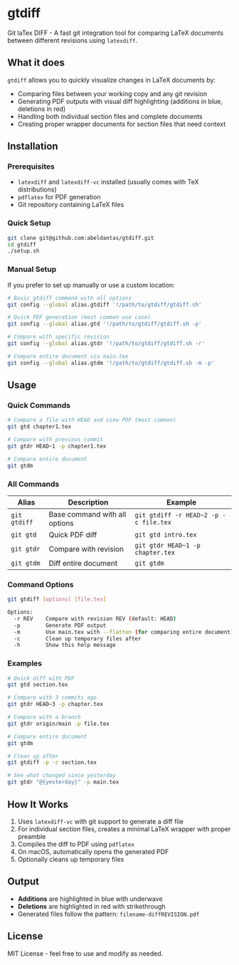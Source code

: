 # gtdiff

Git laTex DIFF - A fast git integration tool for comparing LaTeX documents between different revisions using `latexdiff`.

## What it does

`gtdiff` allows you to quickly visualize changes in LaTeX documents by:
- Comparing files between your working copy and any git revision
- Generating PDF outputs with visual diff highlighting (additions in blue, deletions in red)
- Handling both individual section files and complete documents
- Creating proper wrapper documents for section files that need context

## Installation

### Prerequisites
- `latexdiff` and `latexdiff-vc` installed (usually comes with TeX distributions)
- `pdflatex` for PDF generation
- Git repository containing LaTeX files

### Quick Setup

```bash
git clone git@github.com:abeldantas/gtdiff.git
cd gtdiff
./setup.sh
```

### Manual Setup

If you prefer to set up manually or use a custom location:

```bash
# Basic gtdiff command with all options
git config --global alias.gtdiff '!/path/to/gtdiff/gtdiff.sh'

# Quick PDF generation (most common use case)
git config --global alias.gtd '!/path/to/gtdiff/gtdiff.sh -p'

# Compare with specific revision
git config --global alias.gtdr '!/path/to/gtdiff/gtdiff.sh -r'

# Compare entire document via main.tex
git config --global alias.gtdm '!/path/to/gtdiff/gtdiff.sh -m -p'
```

## Usage

### Quick Commands

```bash
# Compare a file with HEAD and view PDF (most common)
git gtd chapter1.tex

# Compare with previous commit
git gtdr HEAD~1 -p chapter1.tex

# Compare entire document
git gtdm
```

### All Commands

| Alias | Description | Example |
|-------|-------------|---------|
| `git gtdiff` | Base command with all options | `git gtdiff -r HEAD~2 -p -c file.tex` |
| `git gtd` | Quick PDF diff | `git gtd intro.tex` |
| `git gtdr` | Compare with revision | `git gtdr HEAD~1 -p chapter.tex` |
| `git gtdm` | Diff entire document | `git gtdm` |

### Command Options

```bash
git gtdiff [options] [file.tex]

Options:
  -r REV    Compare with revision REV (default: HEAD)
  -p        Generate PDF output
  -m        Use main.tex with --flatten (for comparing entire document)
  -c        Clean up temporary files after
  -h        Show this help message
```

### Examples

```bash
# Quick diff with PDF
git gtd section.tex

# Compare with 3 commits ago
git gtdr HEAD~3 -p chapter.tex

# Compare with a branch
git gtdr origin/main -p file.tex

# Compare entire document
git gtdm

# Clean up after
git gtdiff -p -c section.tex

# See what changed since yesterday
git gtdr "@{yesterday}" -p main.tex
```

## How It Works

1. Uses `latexdiff-vc` with git support to generate a diff file
2. For individual section files, creates a minimal LaTeX wrapper with proper preamble
3. Compiles the diff to PDF using `pdflatex`
4. On macOS, automatically opens the generated PDF
5. Optionally cleans up temporary files

## Output

- **Additions** are highlighted in blue with underwave
- **Deletions** are highlighted in red with strikethrough
- Generated files follow the pattern: `filename-diffREVISION.pdf`

## License

MIT License - feel free to use and modify as needed.
